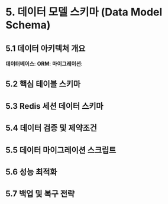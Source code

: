 # **5. 데이터 모델 스키마 (Data Model Schema)**

## **5.1 데이터 아키텍처 개요**

**데이터베이스**: 
**ORM**: 
**마이그레이션**: 


## **5.2 핵심 테이블 스키마**

## **5.3 Redis 세션 데이터 스키마**

## **5.4 데이터 검증 및 제약조건**

## **5.5 데이터 마이그레이션 스크립트**

## **5.6 성능 최적화**

## **5.7 백업 및 복구 전략**
